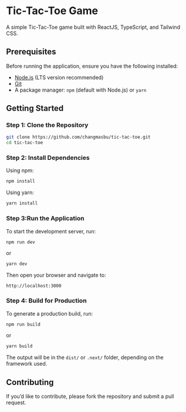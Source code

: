 # Tic-Tac-Toe Game

A simple Tic-Tac-Toe game built with ReactJS, TypeScript, and Tailwind CSS.

## Prerequisites

Before running the application, ensure you have the following installed:

- [Node.js](https://nodejs.org/) (LTS version recommended)
- [Git](https://git-scm.com/)
- A package manager: `npm` (default with Node.js) or `yarn`

## Getting Started

### Step 1: Clone the Repository

```sh
git clone https://github.com/changmasbu/tic-tac-toe.git
cd tic-tac-toe
```

### Step 2: Install Dependencies

Using npm:

```sh
npm install
```

Using yarn:

```sh
yarn install
```

### Step 3\:Run the Application

To start the development server, run:

```sh
npm run dev
```

or

```sh
yarn dev
```

Then open your browser and navigate to:

```
http://localhost:3000
```

### Step 4: Build for Production

To generate a production build, run:

```sh
npm run build
```

or

```sh
yarn build
```

The output will be in the `dist/` or `.next/` folder, depending on the framework used.

## Contributing

If you’d like to contribute, please fork the repository and submit a pull request.

